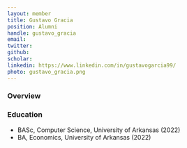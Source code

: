 ```yaml
---
layout: member
title: Gustavo Gracia
position: Alumni
handle: gustavo_gracia
email: 
twitter:
github:
scholar: 
linkedin: https://www.linkedin.com/in/gustavogarcia99/
photo: gustavo_gracia.png
---
```


### Overview


### Education
- BASc, Computer Science, University of Arkansas (2022)
- BA, Economics, University of Arkansas (2022)
